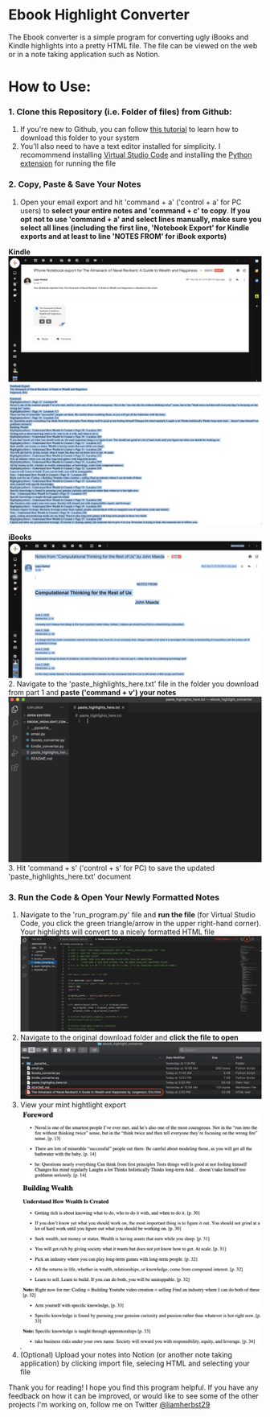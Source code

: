 # Ebook Highlight Converter
The Ebook converter is a simple program for converting ugly iBooks and Kindle highlights into a pretty HTML file. The file can be viewed on the web or in a note taking application such as Notion.

# How to Use:
### 1. Clone this Repository (i.e. Folder of files) from Github:
1. If you're new to Github, you can follow [this tutorial](https://docs.github.com/en/free-pro-team@latest/github/creating-cloning-and-archiving-repositories/cloning-a-repository) to learn how to download this folder to your system
2. You'll also need to have a text editor installed for simplicity. I recomommend installing [Virtual Studio Code](https://code.visualstudio.com/download) and installing the [Python extension](https://marketplace.visualstudio.com/items?itemName=ms-python.python) for running the file
### 2. Copy, Paste & Save Your Notes
1. Open your email export and hit 'command + a' ('control + a' for PC users) to **select your entire notes and 'command + c' to copy**. **If you opt not to use 'command + a' and select lines manually, make sure you select all lines (including the first line, 'Notebook Export' for Kindle exports and at least to line 'NOTES FROM' for iBook exports)**

**Kindle**
![Screenshot](readme_photos/kindle_copy_p1.png)
![Screenshot](readme_photos/kindle_copy_p2.png)

**iBooks**
![Screenshot](readme_photos/ibook_copy_example.png)
2. Navigate to the 'paste_highlights_here.txt' file in the folder you download from part 1 and **paste ('command + v') your notes**
![Screenshot](readme_photos/paste_here.png)
3. Hit 'command + s' ('control + s' for PC) to save the updated 'paste_highlights_here.txt' document
### 3. Run the Code & Open Your Newly Formatted Notes
1. Navigate to the 'run_program.py' file and **run the file** (for Virtual Studio Code, you click the green triangle/arrow in the upper right-hand corner). Your highlights will convert to a nicely formatted HTML file
![Screenshot](readme_photos/kindle_run.png)
2. Navigate to the original download folder and **click the file to open**
![Screenshot](readme_photos/kindle_click_formatted_file.png)
3. View your mint hightlight export
![Screenshot](readme_photos/kindle_exported_file.png)
4. (Optional) Upload your notes into Notion (or another note taking application) by clicking import file, selecing HTML and selecting your file

Thank you for reading! I hope you find this program helpful. If you have any feedback on how it can be improved, or would like to see some of the other projects I'm working on, follow me on Twitter [@liamherbst29](https://twitter.com/liamherbst29)
